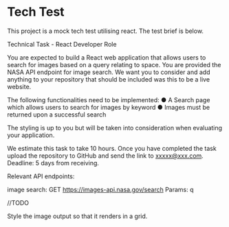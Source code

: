 # Tech Test

This project is a mock tech test utilising react. The test brief is below.

Technical Task - React Developer Role

You are expected to build a React web application that allows users to search for images based on a query relating to space. You are provided the NASA API endpoint for image search.
We want you to consider and add anything to your repository that should be included was this to be a live website.

The following functionalities need to be implemented:
● A Search page which allows users to search for images by keyword
● Images must be returned upon a successful search

The styling is up to you but will be taken into consideration when evaluating your application.

We estimate this task to take 10 hours. Once you have completed the task upload the repository to GitHub and send the link to xxxxx@xxx.com. Deadline: 5 days from receiving.

Relevant API endpoints:

image search:
GET https://images-api.nasa.gov/search Params: q

//TODO

Style the image output so that it renders in a grid.
